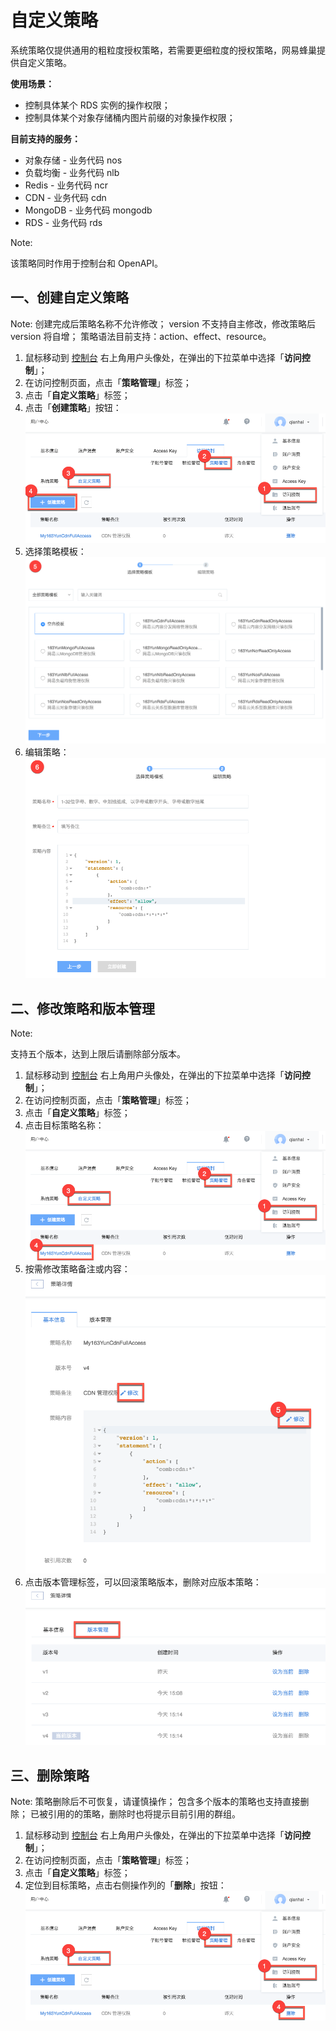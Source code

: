 # 自定义策略

系统策略仅提供通用的粗粒度授权策略，若需要更细粒度的授权策略，网易蜂巢提供自定义策略。

**使用场景：**
* 控制具体某个 RDS 实例的操作权限；
* 控制具体某个对象存储桶内图片前缀的对象操作权限；

**目前支持的服务：**
* 对象存储 - 业务代码 nos
* 负载均衡 - 业务代码 nlb
* Redis - 业务代码 ncr
* CDN - 业务代码 cdn
* MongoDB - 业务代码 mongodb
* RDS - 业务代码 rds

<span>Note:</span><div class="alertContent">该策略同时作用于控制台和 OpenAPI。</div>

## 一、创建自定义策略
<span>Note:</span>
创建完成后策略名称不允许修改；
version 不支持自主修改，修改策略后 version 将自增；
策略语法目前支持：action、effect、resource。

1. 鼠标移动到 [控制台](http://c.163.com/dashboard#/m/account/sam/policy/official/) 右上角用户头像处，在弹出的下拉菜单中选择「**访问控制**」；
2. 在访问控制页面，点击「**策略管理**」标签；
3. 点击「**自定义策略**」标签；
4. 点击「**创建策略**」按钮：
![](../../image/访问控制使用指南-自定义策略-列表.png)
5. 选择策略模板：
![](../../image/访问控制使用指南-自定义策略-模板.png)
6. 编辑策略：
![](../../image/访问控制使用指南-自定义策略-创建.png)


## 二、修改策略和版本管理
<span>Note:</span><div class="alertContent">支持五个版本，达到上限后请删除部分版本。</div>

1. 鼠标移动到 [控制台](http://c.163.com/dashboard#/m/account/sam/policy/official/) 右上角用户头像处，在弹出的下拉菜单中选择「**访问控制**」；
2. 在访问控制页面，点击「**策略管理**」标签；
3. 点击「**自定义策略**」标签；
4. 点击目标策略名称：
![](../../image/访问控制使用指南-自定义策略-修改.png)
5. 按需修改策略备注或内容：
![](../../image/访问控制使用指南-自定义策略-修改-基本信息.png)
6. 点击版本管理标签，可以回滚策略版本，删除对应版本策略：
![](../../image/访问控制使用指南-自定义策略-修改-版本管理.png)

## 三、删除策略
<span>Note:</span>
策略删除后不可恢复，请谨慎操作；
包含多个版本的策略也支持直接删除；
已被引用的的策略，删除时也将提示目前引用的群组。

1. 鼠标移动到 [控制台](http://c.163.com/dashboard#/m/account/sam/policy/official/) 右上角用户头像处，在弹出的下拉菜单中选择「**访问控制**」；
2. 在访问控制页面，点击「**策略管理**」标签；
3. 点击「**自定义策略**」标签；
4. 定位到目标策略，点击右侧操作列的「**删除**」按钮：
![](../../image/访问控制使用指南-自定义策略-删除.png)






